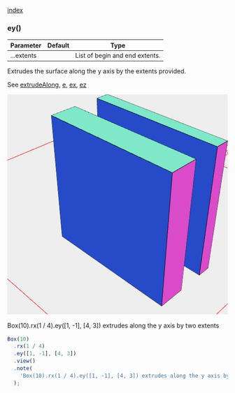 [index](../../nb/api/index.md)
### ey()
Parameter|Default|Type
---|---|---
|...extents||List of begin and end extents.

Extrudes the surface along the y axis by the extents provided.

See [extrudeAlong](../../nb/api/extrudeAlong.nb), [e](#https://raw.githubusercontent.com/jsxcad/JSxCAD/master/nb/api/e.nb), [ex](#https://raw.githubusercontent.com/jsxcad/JSxCAD/master/nb/api/ex.nb), [ez](#https://raw.githubusercontent.com/jsxcad/JSxCAD/master/nb/api/ez.md)

![Image](ey.md.$2.png)

Box(10).rx(1 / 4).ey([1, -1], [4, 3]) extrudes along the y axis by two extents

```JavaScript
Box(10)
  .rx(1 / 4)
  .ey([1, -1], [4, 3])
  .view()
  .note(
    'Box(10).rx(1 / 4).ey([1, -1], [4, 3]) extrudes along the y axis by two extents'
  );
```

